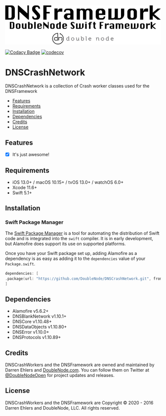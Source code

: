 ![DoubleNode Swift Framework](https://github.com/DoubleNode/DNSCrashNetwork/raw/master/DNSFrameworkLogo.png)

[![Codacy Badge](https://api.codacy.com/project/badge/Grade/6f473642e4404426b55fda500602e662)](https://www.codacy.com?utm_source=github.com&amp;utm_medium=referral&amp;utm_content=DoubleNode/DNSCrashNetwork&amp;utm_campaign=Badge_Grade)
[![codecov](https://codecov.io/gh/DoubleNode/DNSCrashNetwork/branch/master/graph/badge.svg?token=NcFMBk0g9t)](https://codecov.io/gh/DoubleNode/DNSCrashNetwork)

# DNSCrashNetwork

DNSCrashNetwork is a collection of Crash worker classes used for the DNSFramework

-   [Features](#features)
-   [Requirements](#requirements)
-   [Installation](#installation)
-   [Dependencies](#dependencies)
-   [Credits](#credits)
-   [License](#license)

## Features

-   [x] It's just awesome!

## Requirements

-   iOS 13.0+ / macOS 10.15+ / tvOS 13.0+ / watchOS 6.0+
-   Xcode 11.6+
-   Swift 5.1+

## Installation

### Swift Package Manager

The [Swift Package Manager](https://swift.org/package-manager/) is a tool for automating the distribution of Swift code and is integrated into the `swift` compiler. It is in early development, but Alamofire does support its use on supported platforms.

Once you have your Swift package set up, adding Alamofire as a dependency is as easy as adding it to the `dependencies` value of your `Package.swift`.

```swift
dependencies: [
.package(url: "https://github.com/DoubleNode/DNSCrashNetwork.git", from: "1.10.1")
]
```

## Dependencies

-   Alamofire v5.6.2+
-   DNSBlankNetwork v1.10.1+
-   DNSCore v1.10.48+
-   DNSDataObjects v1.10.80+
-   DNSError v1.10.0+
-   DNSProtocols v1.10.89+

## Credits

DNSCrashWorkers and the DNSFramework are owned and maintained by Darren Ehlers and [DoubleNode.com](http://doublenode.com). You can follow them on Twitter at [@DoubleNodeOpen](https://twitter.com/DoubleNodeOpen) for project updates and releases.

## License

DNSCrashWorkers and the DNSFramework are Copyright © 2020 - 2016 Darren Ehlers and DoubleNode, LLC. All rights reserved.

